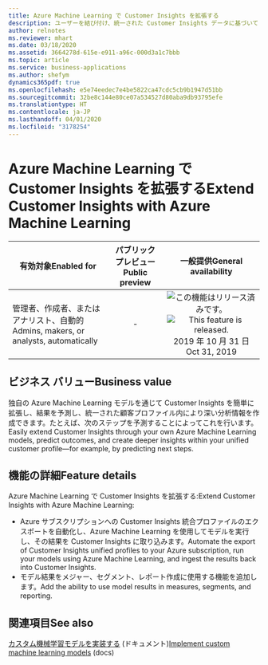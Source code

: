 ```yaml
---
title: Azure Machine Learning で Customer Insights を拡張する
description: ユーザーを結び付け、統一された Customer Insights データに基づいて Azure Machine Learning モデルを実行できるようにします。 
author: relnotes
ms.reviewer: mhart
ms.date: 03/18/2020
ms.assetid: 3664278d-615e-e911-a96c-000d3a1c7bbb
ms.topic: article
ms.service: business-applications
ms.author: shefym
dynamics365pdf: true
ms.openlocfilehash: e5e74eedec7e4be5822ca47cdc5cb9b1947d51bb
ms.sourcegitcommit: 32be8c144e80ce07a534527d80aba9db93795efe
ms.translationtype: HT
ms.contentlocale: ja-JP
ms.lasthandoff: 04/01/2020
ms.locfileid: "3178254"
---
```

# <a name="extend-customer-insights-with-azure-machine-learning"></a><span data-ttu-id="67314-103">Azure Machine Learning で Customer Insights を拡張する</span><span class="sxs-lookup"><span data-stu-id="67314-103">Extend Customer Insights with Azure Machine Learning</span></span>


| <span data-ttu-id="67314-104">有効対象</span><span class="sxs-lookup"><span data-stu-id="67314-104">Enabled for</span></span>    |  <span data-ttu-id="67314-105">パブリック プレビュー</span><span class="sxs-lookup"><span data-stu-id="67314-105">Public preview</span></span> | <span data-ttu-id="67314-106">一般提供</span><span class="sxs-lookup"><span data-stu-id="67314-106">General availability</span></span> | 
| ---------- | :----------: |:----------: |
|<span data-ttu-id="67314-107">管理者、作成者、またはアナリスト、自動的</span><span class="sxs-lookup"><span data-stu-id="67314-107">Admins, makers, or analysts, automatically</span></span>|-| <span data-ttu-id="67314-108">![この機能はリリース済みです。](/dynamics365-release-plan/media/green-checkmark.png "この機能はリリース済みです。")</span><span class="sxs-lookup"><span data-stu-id="67314-108">![This feature is released.](/dynamics365-release-plan/media/green-checkmark.png "This feature is released.")</span></span> <span data-ttu-id="67314-109">2019 年 10 月 31 日</span><span class="sxs-lookup"><span data-stu-id="67314-109">Oct 31, 2019</span></span>|


## <a name="business-value"></a><span data-ttu-id="67314-110">ビジネス バリュー</span><span class="sxs-lookup"><span data-stu-id="67314-110">Business value</span></span>
<!-- bv start -->
<span data-ttu-id="67314-111">独自の Azure Machine Learning モデルを通じて Customer Insights を簡単に拡張し、結果を予測し、統一された顧客プロファイル内により深い分析情報を作成できます。たとえば、次のステップを予測することによってこれを行います。</span><span class="sxs-lookup"><span data-stu-id="67314-111">Easily extend Customer Insights through your own Azure Machine Learning models, predict outcomes, and create deeper insights within your unified customer profile—for example, by predicting next steps.</span></span>
<!-- bv end -->



## <a name="feature-details"></a><span data-ttu-id="67314-112">機能の詳細</span><span class="sxs-lookup"><span data-stu-id="67314-112">Feature details</span></span>
<!--feature detail start -->
<span data-ttu-id="67314-113">Azure Machine Learning で Customer Insights を拡張する:</span><span class="sxs-lookup"><span data-stu-id="67314-113">Extend Customer Insights with Azure Machine Learning:</span></span>

- <span data-ttu-id="67314-114">Azure サブスクリプションへの Customer Insights 統合プロファイルのエクスポートを自動化し、Azure Machine Learning を使用してモデルを実行し、その結果を Customer Insights に取り込みます。</span><span class="sxs-lookup"><span data-stu-id="67314-114">Automate the export of Customer Insights unified profiles to your Azure subscription, run your models using Azure Machine Learning, and ingest the results back into Customer Insights.</span></span>   
- <span data-ttu-id="67314-115">モデル結果をメジャー、セグメント、レポート作成に使用する機能を追加します。</span><span class="sxs-lookup"><span data-stu-id="67314-115">Add the ability to use model results in measures, segments, and reporting.</span></span>
<!--feature detail end -->










## <a name="see-also"></a><span data-ttu-id="67314-116">関連項目</span><span class="sxs-lookup"><span data-stu-id="67314-116">See also</span></span>

<span data-ttu-id="67314-117">[カスタム機械学習モデルを実装する](https://docs.microsoft.com/dynamics365/ai/customer-insights/custom-models) (ドキュメント)</span><span class="sxs-lookup"><span data-stu-id="67314-117">[Implement custom machine learning models](https://docs.microsoft.com/dynamics365/ai/customer-insights/custom-models) (docs)</span></span>
